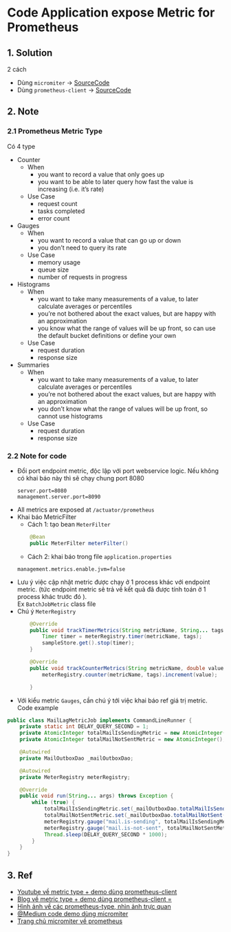# Code Application expose Metric for Prometheus
## 1. Solution
2 cách
- Dùng `micromiter` -> [SourceCode](https://github.com/tungtv202/micromiter-prometheus)
- Dùng `prometheus-client` -> [SourceCode](https://github.com/tungtv202/prometheus-client-sdk)

## 2. Note
### 2.1 Prometheus Metric Type
Có 4 type
- Counter
    - When
        - you want to record a value that only goes up
        - you want to be able to later query how fast the value is increasing (i.e. it’s rate)
    - Use Case
        - request count
        - tasks completed
        - error count
- Gauges
    - When
        - you want to record a value that can go up or down
        - you don’t need to query its rate
    - Use Case
        - memory usage
        - queue size
        - number of requests in progress
- Histograms
    - When
        - you want to take many measurements of a value, to later calculate averages or percentiles
        - you’re not bothered about the exact values, but are happy with an approximation
        - you know what the range of values will be up front, so can use the default bucket definitions or define your own
    - Use Case
        - request duration
        - response size
- Summaries
    - When
        - you want to take many measurements of a value, to later calculate averages or percentiles
        - you’re not bothered about the exact values, but are happy with an approximation
        - you don’t know what the range of values will be up front, so cannot use histograms
    - Use Case
        - request duration
        - response size

### 2.2 Note for code
- Đổi port endpoint metric, độc lập với port webservice logic. Nếu không có khai báo này thì sẽ chạy chung port 8080
    ```properties
    server.port=8080
    management.server.port=8090
    ```
- All metrics are exposed at `/actuator/prometheus`
- Khai báo MetricFilter
    - Cách 1: tạo bean `MeterFilter`
    ```java
        @Bean
        public MeterFilter meterFilter() 
    ```
    - Cách 2: khai báo trong file `application.properties`
    ```properties
    management.metrics.enable.jvm=false
    ```
- Lưu ý việc cập nhật metric được chạy ở 1 process khác với endpoint metric. (tức endpoint metric sẽ trả về kết quả đã được tính toán ở 1 process khác trước đó ).  
Ex `BatchJobMetric` class file
- Chú ý `MeterRegistry`
    ```java
        @Override
        public void trackTimerMetrics(String metricName, String... tags) {
            Timer timer = meterRegistry.timer(metricName, tags);
            sampleStore.get().stop(timer);
        }

        @Override
        public void trackCounterMetrics(String metricName, double value, String... tags) {
            meterRegistry.counter(metricName, tags).increment(value);

        }
    ```
- Với kiểu metric `Gauges`, cần chú ý tới việc khai báo ref giá trị metric. Code example
```java
public class MailLagMetricJob implements CommandLineRunner {
    private static int DELAY_QUERY_SECOND = 1;
    private AtomicInteger totalMailIsSendingMetric = new AtomicInteger();
    private AtomicInteger totalMailNotSentMetric = new AtomicInteger();

    @Autowired
    private MailOutboxDao _mailOutboxDao;

    @Autowired
    private MeterRegistry meterRegistry;

    @Override
    public void run(String... args) throws Exception {
        while (true) {
            totalMailIsSendingMetric.set(_mailOutboxDao.totalMailIsSending());
            totalMailNotSentMetric.set(_mailOutboxDao.totalMailNotSent());
            meterRegistry.gauge("mail.is-sending", totalMailIsSendingMetric);
            meterRegistry.gauge("mail.is-not-sent", totalMailNotSentMetric);
            Thread.sleep(DELAY_QUERY_SECOND * 1000);
        }
    }
}
```
## 3. Ref
- [Youtube về metric type + demo dùng prometheus-client](https://www.youtube.com/watch?v=nJMRmhbY5hY)
- [Blog về metric type + demo dùng prometheus-client = ](https://tomgregory.com/the-four-types-of-prometheus-metrics/)
- [Hình ảnh về các prometheus-type, nhìn ảnh trực quan](https://blog.pvincent.io/2017/12/prometheus-blog-series-part-2-metric-types/)
- [@Medium code demo dùng micromiter](https://medium.com/@mejariamol/spring-boot-app-monitoring-micrometer-prometheus-registry-590723a9ae0a)
- [Trang chủ micromiter về prometheus](https://micrometer.io/docs/registry/prometheus#_counters)
